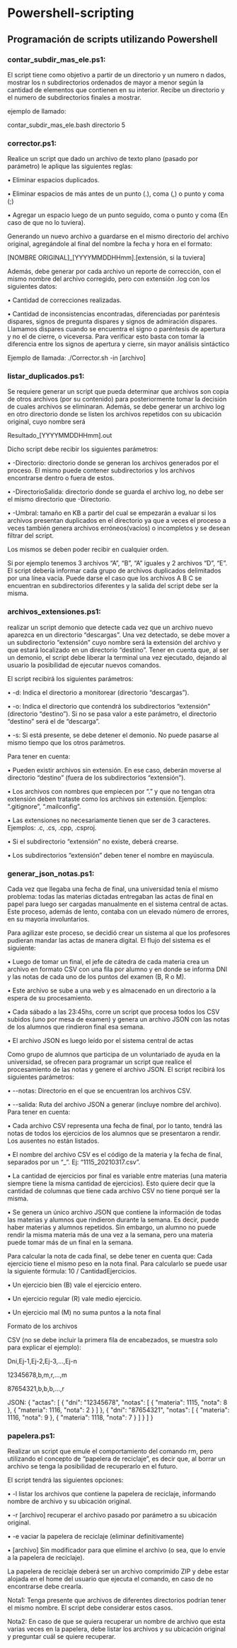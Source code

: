 # Powershell-scripting

## Programación de scripts utilizando Powershell

### contar_subdir_mas_ele.ps1:

El script tiene como objetivo a partir de un directorio y un numero n dados, mostrar los n subdirectorios ordenados de mayor a menor según la cantidad de elementos que contienen en su interior. Recibe un directorio y el numero de subdirectorios finales a mostrar.

ejemplo de llamado:

contar_subdir_mas_ele.bash directorio 5

### corrector.ps1:

Realice un script que dado un archivo de texto plano (pasado por parámetro) le aplique las siguientes reglas:

• Eliminar espacios duplicados.

• Eliminar espacios de más antes de un punto (.), coma (,) o punto y coma (;)

• Agregar un espacio luego de un punto seguido, coma o punto y coma (En caso de que no lo tuviera).

Generando un nuevo archivo a guardarse en el mismo directorio del archivo original, agregándole al final del nombre la fecha y hora en el formato: 

[NOMBRE ORIGINAL]_[YYYYMMDDHHmm].[extensión, si la tuviera]

Además, debe generar por cada archivo un reporte de corrección, con el mismo nombre del archivo corregido, pero con extensión .log con los siguientes datos:

• Cantidad de correcciones realizadas.

• Cantidad de inconsistencias encontradas, diferenciadas por paréntesis dispares, signos de pregunta dispares y signos de admiración dispares. Llamamos dispares cuando se encuentra el signo o paréntesis de apertura y no el de cierre, o viceversa. Para verificar esto basta con tomar la diferencia entre los signos de apertura y cierre, sin mayor análisis sintáctico

Ejemplo de llamada: ./Corrector.sh -in [archivo]

### listar_duplicados.ps1:

Se requiere generar un script que pueda determinar que archivos son copia de otros archivos (por su contenido) para posteriormente tomar la decisión de cuales archivos se eliminaran. Además, se debe generar un archivo log en otro directorio donde se listen los archivos repetidos con su ubicación original, cuyo nombre será 

Resultado_[YYYYMMDDHHmm].out

Dicho script debe recibir los siguientes parámetros:

• -Directorio: directorio donde se generan los archivos generados por el proceso. El mismo puede contener subdirectorios y los archivos encontrarse dentro o fuera de estos.

• -DirectorioSalida: directorio donde se guarda el archivo log, no debe ser el mismo directorio que -Directorio.

• -Umbral: tamaño en KB a partir del cual se empezarán a evaluar si los archivos presentan duplicados en el directorio ya que a veces el proceso a veces también genera archivos erróneos(vacíos) o incompletos y se desean filtrar del script.

Los mismos se deben poder recibir en cualquier orden.

Si por ejemplo tenemos 3 archivos “A”, “B”, “A” iguales y 2 archivos “D”, “E”. El script debería informar cada grupo de archivos duplicados delimitados por una línea vacía. Puede darse el caso que los archivos A B C se encuentran en subdirectorios diferentes y la salida del script debe ser la misma.

### archivos_extensiones.ps1:

realizar un script demonio que detecte cada vez que un archivo nuevo aparezca en un directorio “descargas”. Una vez detectado, se debe mover a un subdirectorio “extensión” cuyo nombre será la extensión del archivo y que estará localizado en un directorio “destino”. Tener en cuenta que, al ser un demonio, el script debe liberar la terminal una vez ejecutado, dejando al usuario la posibilidad de ejecutar nuevos comandos.

El script recibirá los siguientes parámetros:

• -d: Indica el directorio a monitorear (directorio “descargas”).

• -o: Indica el directorio que contendrá los subdirectorios “extensión” (directorio “destino”). Si no se pasa valor a este parámetro, el directorio “destino” será el de “descarga”.

• -s: Si está presente, se debe detener el demonio. No puede pasarse al mismo tiempo que los otros parámetros.

Para tener en cuenta:

• Pueden existir archivos sin extensión. En ese caso, deberán moverse al directorio “destino” (fuera de los subdirectorios “extensión”).

• Los archivos con nombres que empiecen por “.” y que no tengan otra extensión deben trataste como los archivos sin extensión. Ejemplos: “.gitignore”, “.mailconfig”.

• Las extensiones no necesariamente tienen que ser de 3 caracteres. Ejemplos: .c, .cs, .cpp, .csproj.

• Si el subdirectorio “extensión” no existe, deberá crearse.

• Los subdirectorios “extensión” deben tener el nombre en mayúscula.

### generar_json_notas.ps1:

Cada vez que llegaba una fecha de final, una universidad tenía el mismo problema: todas las materias dictadas entregaban las actas de final en papel para luego ser cargadas manualmente en el sistema central de actas. Este proceso, además de lento, contaba con un elevado número de errores, en su mayoría involuntarios.

Para agilizar este proceso, se decidió crear un sistema al que los profesores pudieran mandar las actas de manera digital. El flujo del sistema es el siguiente:

• Luego de tomar un final, el jefe de cátedra de cada materia crea un archivo en formato CSV con una fila por alumno y en donde se informa DNI y las notas de cada uno de los puntos del examen (B, R o M).

• Este archivo se sube a una web y es almacenado en un directorio a la espera de su procesamiento.

• Cada sábado a las 23:45hs, corre un script que procesa todos los CSV subidos (uno por mesa de examen) y genera un archivo JSON con las notas de los alumnos que rindieron final esa semana.

• El archivo JSON es luego leído por el sistema central de actas

Como grupo de alumnos que participa de un voluntariado de ayuda en la universidad, se ofrecen para programar un script que realice el procesamiento de las notas y genere el archivo JSON. El script recibirá los siguientes parámetros:

• --notas: Directorio en el que se encuentran los archivos CSV.

• --salida: Ruta del archivo JSON a generar (incluye nombre del archivo). Para tener en cuenta:

  • Cada archivo CSV representa una fecha de final, por lo tanto, tendrá las notas de todos los ejercicios de los alumnos que se presentaron a rendir. Los ausentes no están listados.

  • El nombre del archivo CSV es el código de la materia y la fecha de final, separados por un “_”. Ej: “1115_20210317.csv”.

  • La cantidad de ejercicios por final es variable entre materias (una materia siempre tiene la misma cantidad de ejercicios). Esto quiere decir que la cantidad de columnas que tiene cada archivo CSV no tiene porqué ser la misma.

  • Se genera un único archivo JSON que contiene la información de todas las materias y alumnos que rindieron durante la semana. Es decir, puede haber materias y alumnos repetidos. Sin embargo, un alumno no puede rendir la misma materia más de una vez a la semana, pero una materia puede tomar más de un final en la semana.
  
Para calcular la nota de cada final, se debe tener en cuenta que:
Cada ejercicio tiene el mismo peso en la nota final. Para calcularlo se puede usar la siguiente fórmula: 10 / CantidadEjercicios.

• Un ejercicio bien (B) vale el ejercicio entero.

• Un ejercicio regular (R) vale medio ejercicio.

• Un ejercicio mal (M) no suma puntos a la nota final

Formato de los archivos

CSV (no se debe incluir la primera fila de encabezados, se muestra solo para explicar el ejemplo):

Dni,Ej-1,Ej-2,Ej-3,…,Ej-n

12345678,b,m,r,…,m

87654321,b,b,b,…,r

JSON:
{ "actas": [
 {
 "dni": "12345678",
 "notas": [
 { "materia": 1115, "nota": 8 },
 { "materia": 1116, "nota": 2 }
 ]
 },
 {
 "dni": "87654321",
 "notas": [
 { "materia": 1116, "nota": 9 },
 { "materia": 1118, "nota": 7 }
 ]
 }
] }

### papelera.ps1:

Realizar un script que emule el comportamiento del comando rm, pero utilizando el concepto de “papelera de reciclaje”, es decir que, al borrar un archivo se tenga la posibilidad de recuperarlo en el futuro. 

El script tendrá las siguientes opciones:

• -l listar los archivos que contiene la papelera de reciclaje, informando nombre de archivo y su ubicación original.

• -r [archivo] recuperar el archivo pasado por parámetro a su ubicación original.

• -e vaciar la papelera de reciclaje (eliminar definitivamente)

• [archivo] Sin modificador para que elimine el archivo (o sea, que lo envíe a la papelera de reciclaje). 

La papelera de reciclaje deberá ser un archivo comprimido ZIP y debe estar alojada en el home del usuario que ejecuta el comando, en caso de no encontrarse debe crearla.

Nota1: Tenga presente que archivos de diferentes directorios podrían tener el mismo nombre. El script debe considerar estos casos.

Nota2: En caso de que se quiera recuperar un nombre de archivo que esta varias veces en la papelera, debe listar los archivos y su ubicación original y preguntar cuál se quiere recuperar.

